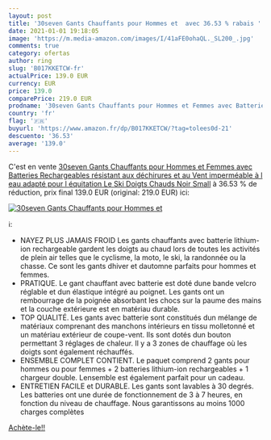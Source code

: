 ```yaml
---
layout: post
title: '30seven Gants Chauffants pour Hommes et  avec 36.53 % rabais '
date: 2021-01-01 19:18:05
image: 'https://m.media-amazon.com/images/I/41aFE0ohaQL._SL200_.jpg'
comments: true
category: ofertas
author: ring
slug: 'B017KKETCW-fr'
actualPrice: 139.0 EUR
currency: EUR
price: 139.0
comparePrice: 219.0 EUR
prodname: '30seven Gants Chauffants pour Hommes et Femmes avec Batteries Rechargeables  résistant aux déchirures et au Vent  imperméable à l eau  adapté pour l équitation Le Ski  Doigts Chauds  Noir  Small'
country: 'fr'
flag: '🇫🇷'
buyurl: 'https://www.amazon.fr/dp/B017KKETCW/?tag=tolees0d-21'
descuento: '36.53'
average: '139.0'
---
```


C'est en vente [30seven Gants Chauffants pour Hommes et Femmes avec Batteries Rechargeables  résistant aux déchirures et au Vent  imperméable à l eau  adapté pour l équitation Le Ski  Doigts Chauds  Noir  Small](https://www.amazon.fr/dp/B017KKETCW/?tag=tolees0d-21)  à  36.53 % de réduction, prix final  139.0 EUR (original: 219.0 EUR) ici:

[![30seven Gants Chauffants pour Hommes et ](https://m.media-amazon.com/images/I/41aFE0ohaQL._SL200_.jpg)](https://www.amazon.fr/dp/B017KKETCW/?tag=tolees0d-21)

ℹ️:

- NAYEZ PLUS JAMAIS FROID Les gants chauffants avec batterie lithium-ion rechargeable gardent les doigts au chaud lors de toutes les activités de plein air telles que le cyclisme, la moto, le ski, la randonnée ou la chasse. Ce sont les gants dhiver et dautomne parfaits pour hommes et femmes.
- PRATIQUE. Le gant chauffant avec batterie est doté dune bande velcro réglable et dun élastique intégré au poignet. Les gants ont un rembourrage de la poignée absorbant les chocs sur la paume des mains et la couche extérieure est en matériau durable.
- TOP QUALITÉ. Les gants avec batterie sont constitués dun mélange de matériaux comprenant des manchons intérieurs en tissu molletonné et un matériau extérieur de coupe-vent. Ils sont dotés dun bouton permettant 3 réglages de chaleur. Il y a 3 zones de chauffage où les doigts sont également réchauffés.
- ENSEMBLE COMPLET CONTIENT. Le paquet comprend 2 gants pour hommes ou pour femmes + 2 batteries lithium-ion rechargeables + 1 chargeur double. Lensemble est également parfait pour un cadeau.
- ENTRETIEN FACILE et DURABLE. Les gants sont lavables à 30 degrés. Les batteries ont une durée de fonctionnement de 3 à 7 heures, en fonction du niveau de chauffage. Nous garantissons au moins 1000 charges complètes

[Achète-le!!](https://www.amazon.fr/dp/B017KKETCW/?tag=tolees0d-21)
